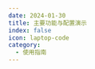 ```yaml
---
date: 2024-01-30
title: 主要功能与配置演示
index: false
icon: laptop-code
category:
  - 使用指南
---
```


<Catalog />
